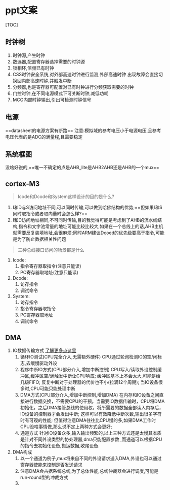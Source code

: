# ppt文案

[TOC]

## 时钟树

1. 时钟源,产生时钟
2. 数选器,配置寄存器选择需要的时钟源
3. 锁相环,倍频已有时钟
4. CSS时钟安全系统,对外部高速时钟进行监测,外部高速时钟
出现故障会直接切换回内部高速时钟,并触发中断
5. 分频器,也是寄存器可配置对已有时钟进行分频获取需要的时钟
6. 门控时钟,在不同电源模式下可关断时钟,减低功耗
7. MCO内部时钟输出,引出可检测时钟信号

## 电源

==datasheet的电源方案有断路==
注意:模拟域的参考电压小于电源电压,且参考电压代表的是ADC的满量程,且需要稳定

## 系统框图

没啥好说的,==唯一不确定的点是AHB_lite是AHB2AHB还是AHB的一个mux==

## cortex-M3

>Icode和Dcode和System这样设计的目的是什么?

1. I和D与S访问地址不同,可以同时传输,可以做到哈佛结构的优势;==但如果I和S同时取指令或者取向量时会怎么样?==
2. I和D访问地址相同,不可同时传输,目的我觉得可能是考虑到了AHB的流水线结构;指令和文字池常量的地址可能比较比较大,如果在一个总线上的话,AHB主机就需要反复装填地址,会很麻烦;同时ARM建议Dcoed的优先级要高于指令,可能是为了防止数据相关性问题

>三种总线接口访问的场景都是什么

1. Icode:
   1. 指令寄存器取指令(注意只能读)
   2. PC寄存器取地址(注意只能读)
2. Dcode:
   1. 访存指令
   2. 调试命令
3. System:
   1. 访存指令
   2. 指令寄存器取指令
   3. PC寄存器取地址
   4. 调试命令

## DMA

1. IO数据传输方式 [了解更多点这里](https://www.jianshu.com/p/d1542085afde)
   1. 循环IO测试(CPU完全介入,无需额外硬件)
   CPU通过轮询检测IO的空/闲标志,去缓慢驱动外设
   2. 程序中断IO方式(CPU部分介入,增加中断控制)
   CPU写入/读取外设控制缓冲区,缓冲区空/满触发中断让CPU响应;
   缓冲区基本上不会太大,可能是给几级FIFO;
   反复中断对于处理器的代价也不小(拉满12个周期);
   当IO设备很多时,CPU可能只能处理中断
   3. DMA方式(CPU部分介入,增加中断控制,增加DMA)
    在内存和IO设备之间直接进行数据交换，不需要CPU的干预。当需要IO数据传输时，CPU将DMA初始化，之后DMA接管总线的使用权，将所需要的数据全部读入内存后，IO设备的控制器才会发出中断;
    这样可以有效降低中断次数,输出很多字符时有可观的性能;
    但值得注意DMA往往比CPU慢的多,如果DMA工作时CPU没啥事情做,那么说不定上两种方式会更好;
   4. 通道方式
   针对IO设备众多,输入输出频繁的,以上三种方式还是太慢其本质是针对不同外设类型的协处理器,dma只能配置参数
    ,而通道可以根据CPU的指令去初始化设备,搬运数据,收尾设备.
2. DMA构成
   1. 以一个通道为例子,mux将来自不同的外设请求送入DMA,外设也可以通过寄存器使能来控制是否发送请求
   2. 注意DMA会占据系统总线,为了总体性能,总线仲裁器会进行调度,可能是run-round型的冲裁方式
   3. 